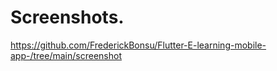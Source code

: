 # Screenshots.

https://github.com/FrederickBonsu/Flutter-E-learning-mobile-app-/tree/main/screenshot
